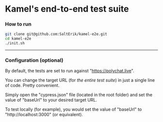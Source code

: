 # Kamel's end-to-end test suite

### How to run

```bash
git clone git@github.com:SaltErik/kamel-e2e.git
cd kamel-e2e
./init.sh
```

***

### Configuration (optional)

By default, the tests are set to run against "https://polychat.live".

You can change the target URL (for *the entire test suite*) in just a single line of code. Pretty convenient.

Simply open the "cypress.json" file (located in the root folder) and set the value of "baseUrl" to your desired target URL.

To test locally (for example), you would set the value of "baseUrl" to "http://localhost:3000" (or equivalent).

